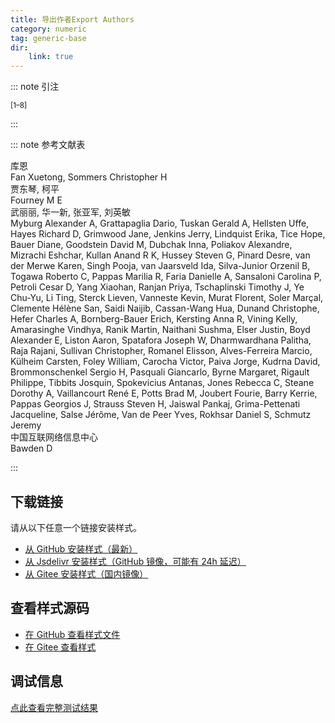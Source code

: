 ```yaml
--- 
title: 导出作者Export Authors 
category: numeric 
tag: generic-base 
dir:
    link: true 
--- 
```


<!-- 此文件由脚本自动生成，请勿手动修改！ -->  

  

::: note 引注  

<sup>[1–8]</sup>  

:::  

::: note 参考文献表  

<div class="csl-bib-body maxoffset-1377 second-field-align-flush hangingindent-false">
  <div class="csl-entry">
    <div class="csl-left-margin">库恩</div></div>
  <div class="csl-entry">
    <div class="csl-left-margin">Fan Xuetong, Sommers Christopher H</div></div>
  <div class="csl-entry">
    <div class="csl-left-margin">贾东琴, 柯平</div></div>
  <div class="csl-entry">
    <div class="csl-left-margin">Fourney M E</div></div>
  <div class="csl-entry">
    <div class="csl-left-margin">武丽丽, 华一新, 张亚军, 刘英敏</div></div>
  <div class="csl-entry">
    <div class="csl-left-margin">Myburg Alexander A, Grattapaglia Dario, Tuskan Gerald A, Hellsten Uffe, Hayes Richard D, Grimwood Jane, Jenkins Jerry, Lindquist Erika, Tice Hope, Bauer Diane, Goodstein David M, Dubchak Inna, Poliakov Alexandre, Mizrachi Eshchar, Kullan Anand R K, Hussey Steven G, Pinard Desre, van der Merwe Karen, Singh Pooja, van Jaarsveld Ida, Silva-Junior Orzenil B, Togawa Roberto C, Pappas Marilia R, Faria Danielle A, Sansaloni Carolina P, Petroli Cesar D, Yang Xiaohan, Ranjan Priya, Tschaplinski Timothy J, Ye Chu-Yu, Li Ting, Sterck Lieven, Vanneste Kevin, Murat Florent, Soler Marçal, Clemente Hélène San, Saidi Naijib, Cassan-Wang Hua, Dunand Christophe, Hefer Charles A, Bornberg-Bauer Erich, Kersting Anna R, Vining Kelly, Amarasinghe Vindhya, Ranik Martin, Naithani Sushma, Elser Justin, Boyd Alexander E, Liston Aaron, Spatafora Joseph W, Dharmwardhana Palitha, Raja Rajani, Sullivan Christopher, Romanel Elisson, Alves-Ferreira Marcio, Külheim Carsten, Foley William, Carocha Victor, Paiva Jorge, Kudrna David, Brommonschenkel Sergio H, Pasquali Giancarlo, Byrne Margaret, Rigault Philippe, Tibbits Josquin, Spokevicius Antanas, Jones Rebecca C, Steane Dorothy A, Vaillancourt René E, Potts Brad M, Joubert Fourie, Barry Kerrie, Pappas Georgios J, Strauss Steven H, Jaiswal Pankaj, Grima-Pettenati Jacqueline, Salse Jérôme, Van de Peer Yves, Rokhsar Daniel S, Schmutz Jeremy</div></div>
  <div class="csl-entry">
    <div class="csl-left-margin">中国互联网络信息中心</div></div>
  <div class="csl-entry">
    <div class="csl-left-margin">Bawden D</div></div>
</div>  

:::  

<!-- more -->  


## 下载链接  

请从以下任意一个链接安装样式。 
- [从 GitHub 安装样式（最新）](https://github.com/zotero-cn/styles/./raw/main/src/export-authors/export-authors.csl)  
- [从 Jsdelivr 安装样式（GitHub 镜像，可能有 24h 延迟）](https://cdn.jsdelivr.net/gh/zotero-cn/styles@main/src/export-authors/export-authors.csl) 
- [从 Gitee 安装样式（国内镜像）](https://gitee.com/zotero-chinese/styles/./raw/main/src/export-authors/export-authors.csl) 

## 查看样式源码 

- [在 GitHub 查看样式文件](https://github.com/zotero-cn/styles/./tree/main/src/export-authors/export-authors.csl)  
- [在 Gitee 查看样式](https://gitee.com/zotero-chinese/styles/./tree/main/src/export-authors/export-authors.csl) 

## 调试信息 

[点此查看完整测试结果](./test.md) 
